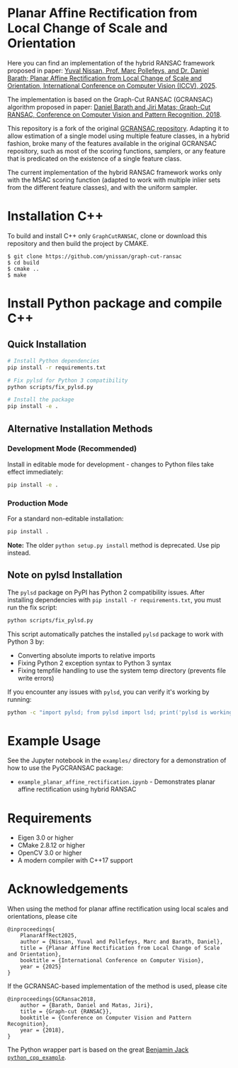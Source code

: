 # Planar Affine Rectification from Local Change of Scale and Orientation

Here you can find an implementation of the hybrid RANSAC framework proposed in paper:
[Yuval Nissan, Prof. Marc Pollefeys, and Dr. Daniel Barath; Planar Affine Rectification from Local Change of Scale and Orientation,
International Conference on Computer Vision (ICCV), 2025](https://openaccess.thecvf.com/content/ICCV2025/papers/Nissan_Planar_Affine_Rectification_from_Local_Change_of_Scale_and_Orientation_ICCV_2025_paper.pdf).

The implementation is based on the Graph-Cut RANSAC (GCRANSAC) algorithm proposed in paper: [Daniel Barath and Jiri Matas; Graph-Cut RANSAC, Conference on Computer Vision and Pattern Recognition, 2018](http://openaccess.thecvf.com/content_cvpr_2018/papers/Barath_Graph-Cut_RANSAC_CVPR_2018_paper.pdf).

This repository is a fork of the original [GCRANSAC repository](https://github.com/danini/graph-cut-ransac).
Adapting it to allow estimation of a single model using multiple feature classes, in a hybrid fashion, broke many of the features available in the original GCRANSAC repository, such as most of the scoring functions, samplers, or any feature that is predicated on the existence of a single feature class.

The current implementation of the hybrid RANSAC framework works only with the MSAC scoring function (adapted to work with multiple inlier sets from the different feature classes), and with the uniform sampler.

# Installation C++

To build and install C++ only `GraphCutRANSAC`, clone or download this repository and then build the project by CMAKE. 
```shell
$ git clone https://github.com/ynissan/graph-cut-ransac
$ cd build
$ cmake ..
$ make
```

# Install Python package and compile C++

## Quick Installation

```bash
# Install Python dependencies
pip install -r requirements.txt

# Fix pylsd for Python 3 compatibility
python scripts/fix_pylsd.py

# Install the package
pip install -e .
```

## Alternative Installation Methods

### Development Mode (Recommended)
Install in editable mode for development - changes to Python files take effect immediately:
```bash
pip install -e .
```

### Production Mode
For a standard non-editable installation:
```bash
pip install .
```

**Note:** The older `python setup.py install` method is deprecated. Use pip instead.

## Note on pylsd Installation

The `pylsd` package on PyPI has Python 2 compatibility issues. After installing dependencies with `pip install -r requirements.txt`, you must run the fix script:

```bash
python scripts/fix_pylsd.py
```

This script automatically patches the installed `pylsd` package to work with Python 3 by:
- Converting absolute imports to relative imports
- Fixing Python 2 exception syntax to Python 3 syntax
- Fixing tempfile handling to use the system temp directory (prevents file write errors)

If you encounter any issues with `pylsd`, you can verify it's working by running:
```bash
python -c "import pylsd; from pylsd import lsd; print('pylsd is working correctly')"
```

# Example Usage

See the Jupyter notebook in the `examples/` directory for a demonstration of how to use the PyGCRANSAC package:
- `example_planar_affine_rectification.ipynb` - Demonstrates planar affine rectification using hybrid RANSAC

# Requirements

- Eigen 3.0 or higher
- CMake 2.8.12 or higher
- OpenCV 3.0 or higher
- A modern compiler with C++17 support

# Acknowledgements

When using the method for planar affine rectification using local scales and orientations, please cite
```
@inproceedings{
    PlanarAffRect2025,
    author = {Nissan, Yuval and Pollefeys, Marc and Barath, Daniel},
    title = {Planar Affine Rectification from Local Change of Scale and Orientation},
    booktitle = {International Conference on Computer Vision},
    year = {2025}
}
```

If the GCRANSAC-based implementation of the method is used, please cite
```
@inproceedings{GCRansac2018,
	author = {Barath, Daniel and Matas, Jiri},
	title = {Graph-cut {RANSAC}},
	booktitle = {Conference on Computer Vision and Pattern Recognition},
	year = {2018},
}
```

The Python wrapper part is based on the great [Benjamin Jack `python_cpp_example`](https://github.com/benjaminjack/python_cpp_example).
